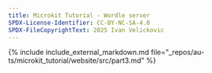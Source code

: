 ```yaml
---
title: Microkit Tutorial - Wordle server
SPDX-License-Identifier: CC-BY-NC-SA-4.0
SPDX-FileCopyrightText: 2025 Ivan Velickovic
---
```


{% include include_external_markdown.md
           file="_repos/au-ts/microkit_tutorial/website/src/part3.md" %}
